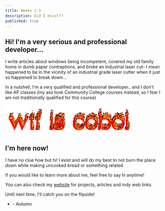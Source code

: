 ```yaml
---
title: Weeks 1-3
description: Did I exist??
published: true
---
```


## Hi! I'm a very serious and professional developer...

I write articles about windows being incompetent, covered my old family home in dumb
paper contraptions, and broke an industrial laser cut- I mean happened to be
in the vicinity of an industrial grade laser cutter when it just so happened to break down...

In a nutshell, I'm a very qualified and professional developer.. and I don't like AP classes (my ass took Community
College courses instead, so I fear
I am not _traditionally_ qualified for this course)

![WTF is cobol](src/lib/images/cobol.gif)

## I'm here now!

I have no clue how but hi! I exist and will do my best to not burn the place down
while making uncooked bread or something related

If you would like to learn more about me, feel free to say hi anytime!

You can also check my [website](https://autumn.onl) for projects, articles and indy web links.

Until next time, I'll catch you on the flipside!

- \- Autumn